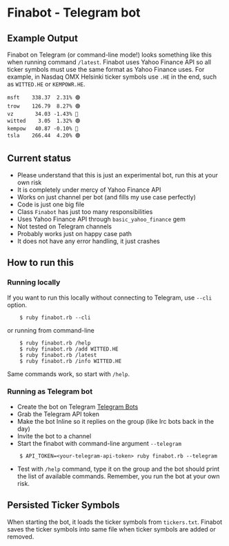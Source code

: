 # Finabot - Telegram bot

## Example Output

Finabot on Telegram (or command-line mode!) looks something like this when running command `/latest`. Finabot uses Yahoo Finance API so all ticker symbols must use the same format as Yahoo Finance uses. For example, in Nasdaq OMX Helsinki ticker symbols use `.HE` in the end, such as `WITTED.HE` or `KEMPOWR.HE`.

```
msft    338.37  2.31% 🟢
trow    126.79  8.27% 🟢
vz       34.03 -1.43% 🔴
witted    3.05  1.32% 🟢
kempow   40.87 -0.10% 🔴
tsla    266.44  4.20% 🟢
```

## Current status

- Please understand that this is just an experimental bot, run this at your own risk
- It is completely under mercy of Yahoo Finance API
- Works on just channel per bot (and fills my use case perfectly)
- Code is just one big file
- Class `Finabot` has just too many responsibilities
- Uses Yahoo Finance API through `basic_yahoo_finance` gem
- Not tested on Telegram channels
- Probably works just on happy case path
- It does not have any error handling, it just crashes

## How to run this

### Running locally

If you want to run this locally without connecting to Telegram, use `--cli` option.

```
    $ ruby finabot.rb --cli
```

or running from command-line

```
    $ ruby finabot.rb /help
    $ ruby finabot.rb /add WITTED.HE
    $ ruby finabot.rb /latest
    $ ruby finabot.rb /info WITTED.HE
```

Same commands work, so start with `/help`.

### Running as Telegram bot

- Create the bot on Telegram [Telegram Bots](https://core.telegram.org/bots)
- Grab the Telegram API token
- Make the bot Inline so it replies on the group (like Irc bots back in the day)
- Invite the bot to a channel
- Start the finabot with command-line argument `--telegram`

```
    $ API_TOKEN=<your-telegram-api-token> ruby finabot.rb --telegram
```

- Test with `/help` command, type it on the group and the bot should print the list of available commands. Remember, you run the bot at your own risk.

## Persisted Ticker Symbols

When starting the bot, it loads the ticker symbols from `tickers.txt`. Finabot saves the ticker symbols into same file when ticker symbols are added or removed.

